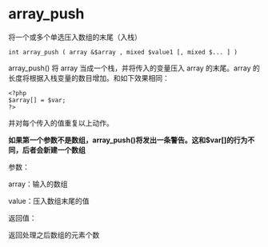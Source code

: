 # array\_push

将一个或多个单选压入数组的末尾（入栈）

```
int array_push ( array &$array , mixed $value1 [, mixed $... ] )
```

array\_push\(\) 将 array 当成一个栈，并将传入的变量压入 array 的末尾。array 的长度将根据入栈变量的数目增加。和如下效果相同：

```
<?php
$array[] = $var;
?>
```

并对每个传入的值重复以上动作。

**如果第一个参数不是数组，array\_push\(\)将发出一条警告。这和$var\[\]的行为不同，后者会新建一个数组**

参数：

array：输入的数组

value：压入数组末尾的值

返回值：

返回处理之后数组的元素个数



